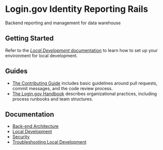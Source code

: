 # Login.gov Identity Reporting Rails

 Backend reporting and management for data warehouse

## Getting Started

Refer to the [_Local Development_ documentation](./docs/local-development.md) to learn how to set up your environment for local development.

## Guides

- [The Contributing Guide](CONTRIBUTING.md) includes basic guidelines around pull requests, commit messages, and the code review process.
- [The Login.gov Handbook](https://handbook.login.gov/) describes organizational practices, including process runbooks and team structures.

## Documentation

- [Back-end Architecture](docs/backend.md)
- [Local Development](docs/local-development.md)
- [Security](docs/SECURITY.md)
- [Troubleshooting Local Development](docs/troubleshooting.md)
